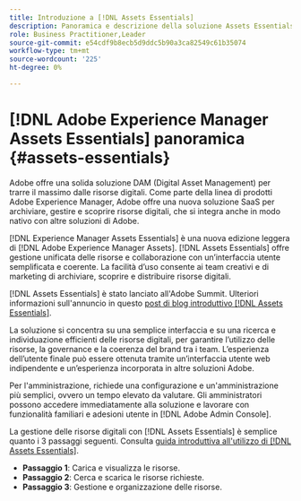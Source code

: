 ```yaml
---
title: Introduzione a [!DNL Assets Essentials]
description: Panoramica e descrizione della soluzione Assets Essentials
role: Business Practitioner,Leader
source-git-commit: e54cdf9b8ecb5d9ddc5b90a3ca82549c61b35074
workflow-type: tm+mt
source-wordcount: '225'
ht-degree: 0%

---
```


# [!DNL Adobe Experience Manager Assets Essentials] panoramica {#assets-essentials}

<!-- TBD: Update this banner to remove Beta label. 
![Banner image for beta docs](assets/do-not-localize/banner-image-beta-docs.png)
-->

Adobe offre una solida soluzione DAM (Digital Asset Management) per trarre il massimo dalle risorse digitali. Come parte della linea di prodotti Adobe Experience Manager, Adobe offre una nuova soluzione SaaS per archiviare, gestire e scoprire risorse digitali, che si integra anche in modo nativo con altre soluzioni di Adobe.

[!DNL Experience Manager Assets Essentials] è una nuova edizione leggera di  [!DNL Adobe Experience Manager Assets]. [!DNL Assets Essentials] offre gestione unificata delle risorse e collaborazione con un’interfaccia utente semplificata e coerente. La facilità d’uso consente ai team creativi e di marketing di archiviare, scoprire e distribuire risorse digitali.

[!DNL Assets Essentials] è stato lanciato all&#39;Adobe Summit. Ulteriori informazioni sull&#39;annuncio in questo [post di blog introduttivo [!DNL Assets Essentials]](https://blog.adobe.com/en/publish/2021/04/27/introducing-adobe-experience-manager-assets-essentials-to-simplify-collaboration-across-teams.html).

La soluzione si concentra su una semplice interfaccia e su una ricerca e individuazione efficienti delle risorse digitali, per garantire l’utilizzo delle risorse, la governance e la coerenza del brand tra i team. L’esperienza dell’utente finale può essere ottenuta tramite un’interfaccia utente web indipendente e un’esperienza incorporata in altre soluzioni Adobe.

Per l&#39;amministrazione, richiede una configurazione e un&#39;amministrazione più semplici, ovvero un tempo elevato da valutare. Gli amministratori possono accedere immediatamente alla soluzione e lavorare con funzionalità familiari e adesioni utente in [!DNL Adobe Admin Console].

La gestione delle risorse digitali con [!DNL Assets Essentials] è semplice quanto i 3 passaggi seguenti. Consulta [guida introduttiva all&#39;utilizzo di [!DNL Assets Essentials]](/help/get-started.md).

* **Passaggio 1**: Carica e visualizza le risorse.
* **Passaggio 2**: Cerca e scarica le risorse richieste.
* **Passaggio 3**: Gestione e organizzazione delle risorse.
